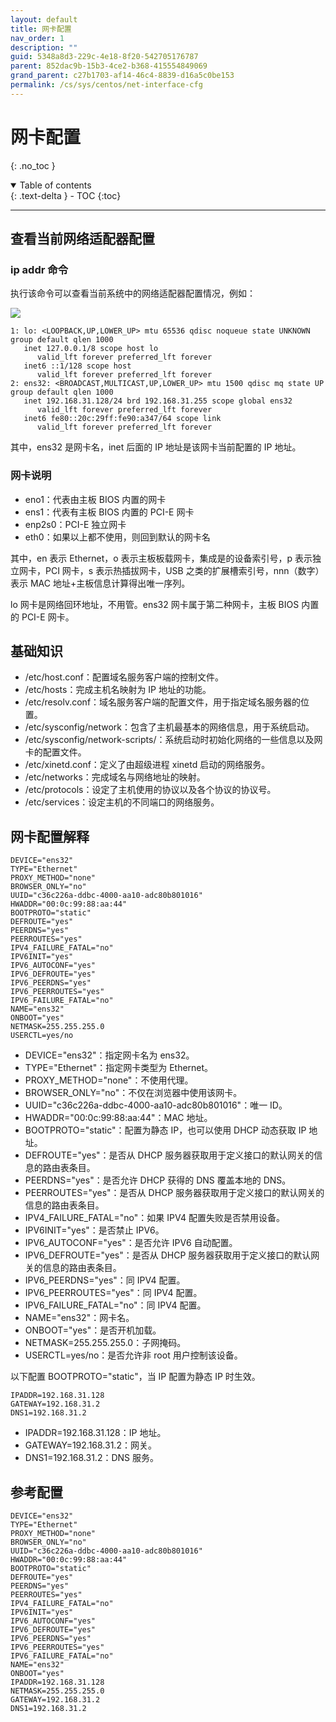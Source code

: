 ```yaml
---
layout: default
title: 网卡配置
nav_order: 1
description: ""
guid: 5348a8d3-229c-4e18-8f20-542705176787
parent: 852dac9b-15b3-4ce2-b368-415554849069
grand_parent: c27b1703-af14-46c4-8839-d16a5c0be153
permalink: /cs/sys/centos/net-interface-cfg
---
```


# 网卡配置
{: .no_toc }

<details open markdown="block">
  <summary>
    Table of contents
  </summary>
  {: .text-delta }
- TOC
{:toc}
</details>

---

## 查看当前网络适配器配置

### ip addr 命令

执行该命令可以查看当前系统中的网络适配器配置情况，例如：

<img src="{{site.cdn.cdn001}}/{{page.guid}}/1.png">

```
1: lo: <LOOPBACK,UP,LOWER_UP> mtu 65536 qdisc noqueue state UNKNOWN group default qlen 1000
   inet 127.0.0.1/8 scope host lo
      valid_lft forever preferred_lft forever
   inet6 ::1/128 scope host 
      valid_lft forever preferred_lft forever
2: ens32: <BROADCAST,MULTICAST,UP,LOWER_UP> mtu 1500 qdisc mq state UP group default qlen 1000
   inet 192.168.31.128/24 brd 192.168.31.255 scope global ens32
      valid_lft forever preferred_lft forever
   inet6 fe80::20c:29ff:fe90:a347/64 scope link 
      valid_lft forever preferred_lft forever
```

其中，ens32 是网卡名，inet 后面的 IP 地址是该网卡当前配置的 IP 地址。

### 网卡说明

- eno1：代表由主板 BIOS 内置的网卡
- ens1：代表有主板 BIOS 内置的 PCI-E 网卡
- enp2s0：PCI-E 独立网卡
- eth0：如果以上都不使用，则回到默认的网卡名

其中，en 表示 Ethernet，o 表示主板板载网卡，集成是的设备索引号，p 表示独立网卡，PCI 网卡，s 表示热插拔网卡，USB 之类的扩展槽索引号，nnn（数字）表示 MAC 地址+主板信息计算得出唯一序列。

lo 网卡是网络回环地址，不用管。ens32 网卡属于第二种网卡，主板 BIOS 内置的 PCI-E 网卡。

## 基础知识

- /etc/host.conf：配置域名服务客户端的控制文件。
- /etc/hosts：完成主机名映射为 IP 地址的功能。
- /etc/resolv.conf：域名服务客户端的配置文件，用于指定域名服务器的位置。
- /etc/sysconfig/network：包含了主机最基本的网络信息，用于系统启动。
- /etc/sysconfig/network-scripts/：系统启动时初始化网络的一些信息以及网卡的配置文件。
- /etc/xinetd.conf：定义了由超级进程 xinetd 启动的网络服务。
- /etc/networks：完成域名与网络地址的映射。
- /etc/protocols：设定了主机使用的协议以及各个协议的协议号。
- /etc/services：设定主机的不同端口的网络服务。

## 网卡配置解释

```
DEVICE="ens32" 
TYPE="Ethernet"
PROXY_METHOD="none"
BROWSER_ONLY="no"
UUID="c36c226a-ddbc-4000-aa10-adc80b801016"
HWADDR="00:0c:99:88:aa:44"
BOOTPROTO="static"
DEFROUTE="yes"
PEERDNS="yes"
PEERROUTES="yes"
IPV4_FAILURE_FATAL="no"
IPV6INIT="yes"
IPV6_AUTOCONF="yes"
IPV6_DEFROUTE="yes"
IPV6_PEERDNS="yes"
IPV6_PEERROUTES="yes"
IPV6_FAILURE_FATAL="no"
NAME="ens32"
ONBOOT="yes"
NETMASK=255.255.255.0
USERCTL=yes/no
```

- DEVICE="ens32"：指定网卡名为 ens32。
- TYPE="Ethernet"：指定网卡类型为 Ethernet。
- PROXY_METHOD="none"：不使用代理。
- BROWSER_ONLY="no"：不仅在浏览器中使用该网卡。
- UUID="c36c226a-ddbc-4000-aa10-adc80b801016"：唯一 ID。
- HWADDR="00:0c:99:88:aa:44"：MAC 地址。
- BOOTPROTO="static"：配置为静态 IP，也可以使用 DHCP 动态获取 IP 地址。
- DEFROUTE="yes"：是否从 DHCP 服务器获取用于定义接口的默认网关的信息的路由表条目。
- PEERDNS="yes"：是否允许 DHCP 获得的 DNS 覆盖本地的 DNS。
- PEERROUTES="yes"：是否从 DHCP 服务器获取用于定义接口的默认网关的信息的路由表条目。
- IPV4_FAILURE_FATAL="no"：如果 IPV4 配置失败是否禁用设备。
- IPV6INIT="yes"：是否禁止 IPV6。
- IPV6_AUTOCONF="yes"：是否允许 IPV6 自动配置。
- IPV6_DEFROUTE="yes"：是否从 DHCP 服务器获取用于定义接口的默认网关的信息的路由表条目。
- IPV6_PEERDNS="yes"：同 IPV4 配置。
- IPV6_PEERROUTES="yes"：同 IPV4 配置。
- IPV6_FAILURE_FATAL="no"：同 IPV4 配置。
- NAME="ens32"：网卡名。
- ONBOOT="yes"：是否开机加载。
- NETMASK=255.255.255.0：子网掩码。
- USERCTL=yes/no：是否允许非 root 用户控制该设备。

以下配置 BOOTPROTO="static"，当 IP 配置为静态 IP 时生效。

```
IPADDR=192.168.31.128
GATEWAY=192.168.31.2
DNS1=192.168.31.2
```

- IPADDR=192.168.31.128：IP 地址。
- GATEWAY=192.168.31.2：网关。
- DNS1=192.168.31.2：DNS 服务。

## 参考配置

```
DEVICE="ens32"
TYPE="Ethernet"
PROXY_METHOD="none"
BROWSER_ONLY="no"
UUID="c36c226a-ddbc-4000-aa10-adc80b801016"
HWADDR="00:0c:99:88:aa:44"
BOOTPROTO="static"
DEFROUTE="yes"
PEERDNS="yes"
PEERROUTES="yes"
IPV4_FAILURE_FATAL="no"
IPV6INIT="yes"
IPV6_AUTOCONF="yes"
IPV6_DEFROUTE="yes"
IPV6_PEERDNS="yes"
IPV6_PEERROUTES="yes"
IPV6_FAILURE_FATAL="no"
NAME="ens32"
ONBOOT="yes"
IPADDR=192.168.31.128
NETMASK=255.255.255.0
GATEWAY=192.168.31.2
DNS1=192.168.31.2
```